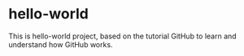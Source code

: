 # hello-world
This is hello-world project, based on the tutorial GitHub to learn and understand how GitHub works.
